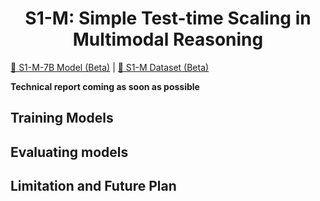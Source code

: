 <h1 align="center">S1-M: Simple Test-time Scaling in Multimodal Reasoning </h1>

[🤗 S1-M-7B Model (Beta)](https://huggingface.co/PKU-Alignment/s1-m_7b_beta) | [🤗 S1-M Dataset (Beta)](https://huggingface.co/datasets/PKU-Alignment/s1-m_beta) 

**Technical report coming as soon as possible**

## Training Models

## Evaluating models

## Limitation and Future Plan
